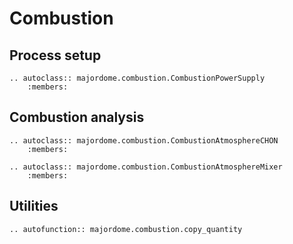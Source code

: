 # Combustion

## Process setup

```{eval-rst}
.. autoclass:: majordome.combustion.CombustionPowerSupply
    :members:
```

## Combustion analysis

```{eval-rst}
.. autoclass:: majordome.combustion.CombustionAtmosphereCHON
    :members:

.. autoclass:: majordome.combustion.CombustionAtmosphereMixer
    :members:
```

## Utilities

```{eval-rst}
.. autofunction:: majordome.combustion.copy_quantity
```